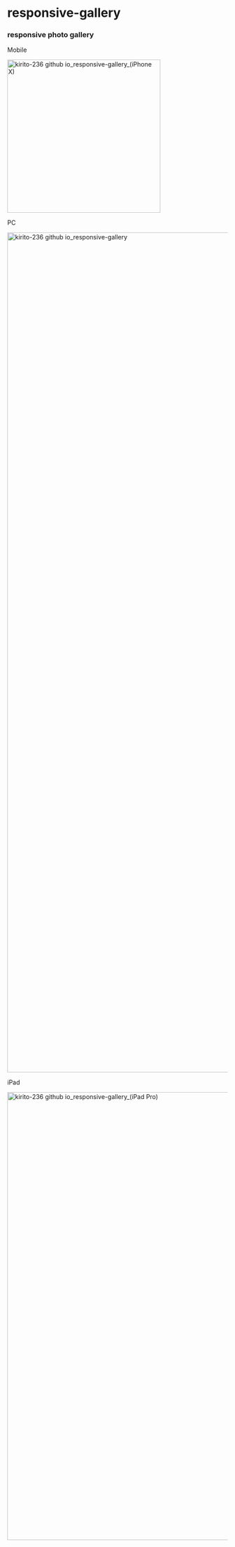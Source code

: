 # responsive-gallery
### responsive photo gallery
<p align="center">
  <p>Mobile</p>
  <img src="https://user-images.githubusercontent.com/58210877/122973482-e71ade00-d3ae-11eb-9b9e-38937933cab8.png" width="350px" alt="kirito-236 github   io_responsive-gallery_(iPhone X)" />
  <p>PC</p>
  <img src="https://user-images.githubusercontent.com/58210877/122973328-bf2b7a80-d3ae-11eb-87ba-d42714bf57e6.png" width="1920px" alt="kirito-236 github io_responsive-gallery" />
  <p>iPad</p>
  <img src="https://user-images.githubusercontent.com/58210877/122973405-d2d6e100-d3ae-11eb-8d62-7775a091294c.png" width="1024px" alt="kirito-236 github io_responsive-gallery_(iPad Pro)" />
</p>


